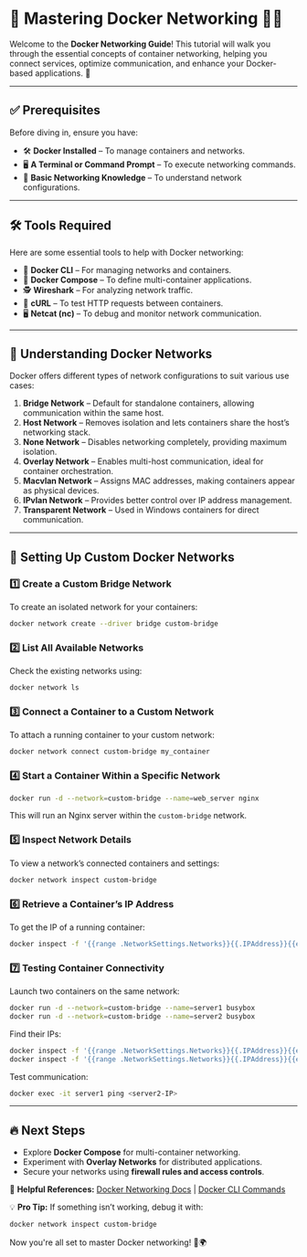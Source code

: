 # 🚀 Mastering Docker Networking 🐳🌐

Welcome to the **Docker Networking Guide**! This tutorial will walk you through the essential concepts of container networking, helping you connect services, optimize communication, and enhance your Docker-based applications. 📡

---

## ✅ Prerequisites
Before diving in, ensure you have:
- 🛠 **Docker Installed** – To manage containers and networks.
- 🖥 **A Terminal or Command Prompt** – To execute networking commands.
- 🔗 **Basic Networking Knowledge** – To understand network configurations.

---

## 🛠 Tools Required
Here are some essential tools to help with Docker networking:
- 🐳 **Docker CLI** – For managing networks and containers.
- 📜 **Docker Compose** – To define multi-container applications.
- 🕵️ **Wireshark** – For analyzing network traffic.
- 🔧 **cURL** – To test HTTP requests between containers.
- 🖥 **Netcat (nc)** – To debug and monitor network communication.

---

## 📂 Understanding Docker Networks
Docker offers different types of network configurations to suit various use cases:

1. **Bridge Network** – Default for standalone containers, allowing communication within the same host.
2. **Host Network** – Removes isolation and lets containers share the host’s networking stack.
3. **None Network** – Disables networking completely, providing maximum isolation.
4. **Overlay Network** – Enables multi-host communication, ideal for container orchestration.
5. **Macvlan Network** – Assigns MAC addresses, making containers appear as physical devices.
6. **IPvlan Network** – Provides better control over IP address management.
7. **Transparent Network** – Used in Windows containers for direct communication.

---

## 🔧 Setting Up Custom Docker Networks

### 1️⃣ Create a Custom Bridge Network
To create an isolated network for your containers:
```sh
docker network create --driver bridge custom-bridge
```

### 2️⃣ List All Available Networks
Check the existing networks using:
```sh
docker network ls
```

### 3️⃣ Connect a Container to a Custom Network
To attach a running container to your custom network:
```sh
docker network connect custom-bridge my_container
```

### 4️⃣ Start a Container Within a Specific Network
```sh
docker run -d --network=custom-bridge --name=web_server nginx
```
This will run an Nginx server within the `custom-bridge` network.

### 5️⃣ Inspect Network Details
To view a network’s connected containers and settings:
```sh
docker network inspect custom-bridge
```

### 6️⃣ Retrieve a Container’s IP Address
To get the IP of a running container:
```sh
docker inspect -f '{{range .NetworkSettings.Networks}}{{.IPAddress}}{{end}}' web_server
```

### 7️⃣ Testing Container Connectivity
Launch two containers on the same network:
```sh
docker run -d --network=custom-bridge --name=server1 busybox
docker run -d --network=custom-bridge --name=server2 busybox
```
Find their IPs:
```sh
docker inspect -f '{{range .NetworkSettings.Networks}}{{.IPAddress}}{{end}}' server1
docker inspect -f '{{range .NetworkSettings.Networks}}{{.IPAddress}}{{end}}' server2
```
Test communication:
```sh
docker exec -it server1 ping <server2-IP>
```

---

## 🔥 Next Steps
- Explore **Docker Compose** for multi-container networking.
- Experiment with **Overlay Networks** for distributed applications.
- Secure your networks using **firewall rules and access controls**.

📌 **Helpful References:** [Docker Networking Docs](https://docs.docker.com/network/) | [Docker CLI Commands](https://docs.docker.com/engine/reference/commandline/docker/)

💡 **Pro Tip:** If something isn’t working, debug it with:
```sh
docker network inspect custom-bridge
```

Now you're all set to master Docker networking! 🚀🌍

